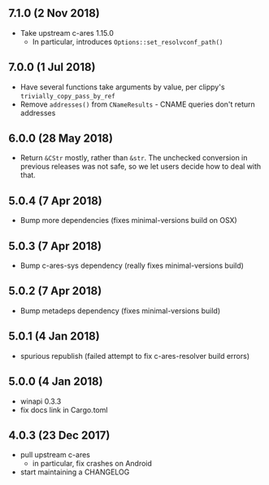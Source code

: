 ## 7.1.0 (2 Nov 2018)

* Take upstream c-ares 1.15.0
  * In particular, introduces `Options::set_resolvconf_path()`

## 7.0.0 (1 Jul 2018)

* Have several functions take arguments by value, per clippy's `trivially_copy_pass_by_ref`
* Remove `addresses()` from `CNameResults` - CNAME queries don't return addresses

## 6.0.0 (28 May 2018)

* Return `&CStr` mostly, rather than `&str`.  The unchecked conversion in previous releases was not safe, so we let users decide how to deal with that.

## 5.0.4 (7 Apr 2018)

* Bump more dependencies (fixes minimal-versions build on OSX)

## 5.0.3 (7 Apr 2018)

* Bump c-ares-sys dependency (really fixes minimal-versions build)

## 5.0.2 (7 Apr 2018)

* Bump metadeps dependency (fixes minimal-versions build)

## 5.0.1 (4 Jan 2018)

* spurious republish (failed attempt to fix c-ares-resolver build errors)

## 5.0.0 (4 Jan 2018)

* winapi 0.3.3
* fix docs link in Cargo.toml

## 4.0.3 (23 Dec 2017)

* pull upstream c-ares
  * in particular, fix crashes on Android
* start maintaining a CHANGELOG

